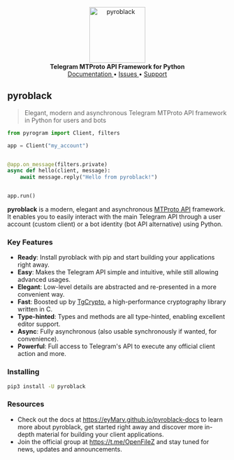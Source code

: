 <p align="center">
    <a href="https://github.com/eyMarv/pyroblack">
        <img src="https://eyMarv.github.io/pyroblack-docs/main/_static/pyroblack.png" alt="pyroblack" width="128">
    </a>
    <br>
    <b>Telegram MTProto API Framework for Python</b>
    <br>
    <a href="https://eyMarv.github.io/pyroblack-docs">
        Documentation
    </a>
    •
    <a href="https://github.com/eyMarv/pyroblack/issues">
        Issues
    </a>
    •
    <a href="https://t.me/OpenFileZ">
        Support
    </a>
</p>

## pyroblack

> Elegant, modern and asynchronous Telegram MTProto API framework in Python for users and bots

``` python
from pyrogram import Client, filters

app = Client("my_account")


@app.on_message(filters.private)
async def hello(client, message):
    await message.reply("Hello from pyroblack!")


app.run()
```

**pyroblack** is a modern, elegant and
asynchronous [MTProto API](https://eyMarv.github.io/pyroblack-docs/topics/mtproto-vs-botapi)
framework. It enables you to easily interact with the main Telegram API through a user account (custom client) or a bot
identity (bot API alternative) using Python.

### Key Features

- **Ready**: Install pyroblack with pip and start building your applications right away.
- **Easy**: Makes the Telegram API simple and intuitive, while still allowing advanced usages.
- **Elegant**: Low-level details are abstracted and re-presented in a more convenient way.
- **Fast**: Boosted up by [TgCrypto](https://github.com/pyrogram/tgcrypto), a high-performance cryptography library written in C.  
- **Type-hinted**: Types and methods are all type-hinted, enabling excellent editor support.
- **Async**: Fully asynchronous (also usable synchronously if wanted, for convenience).
- **Powerful**: Full access to Telegram's API to execute any official client action and more.

### Installing

``` bash
pip3 install -U pyroblack
```

### Resources

- Check out the docs at https://eyMarv.github.io/pyroblack-docs to learn more about pyroblack, get started right
away and discover more in-depth material for building your client applications.
- Join the official group at https://t.me/OpenFileZ and stay tuned for news, updates and announcements.
